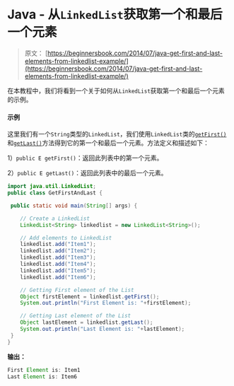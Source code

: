 # Java - 从`LinkedList`获取第一个和最后一个元素

> 原文： [https://beginnersbook.com/2014/07/java-get-first-and-last-elements-from-linkedlist-example/](https://beginnersbook.com/2014/07/java-get-first-and-last-elements-from-linkedlist-example/)

在本教程中，我们将看到一个关于如何从`LinkedList`获取第一个和最后一个元素的示例。

#### 示例

这里我们有一个`String`类型的`LinkedList`，我们使用`LinkedList`类的[`getFirst()`](https://docs.oracle.com/javase/7/docs/api/java/util/LinkedList.html#getFirst())和[`getLast()`](https://docs.oracle.com/javase/7/docs/api/java/util/LinkedList.html#getLast())方法得到它的第一个和最后一个元素。方法定义和描述如下：

1）`public E getFirst()`：返回此列表中的第一个元素。

2）`public E getLast()`：返回此列表中的最后一个元素。

```java
import java.util.LinkedList;
public class GetFirstAndLast {

 public static void main(String[] args) {

    // Create a LinkedList
    LinkedList<String> linkedlist = new LinkedList<String>();

    // Add elements to LinkedList
    linkedlist.add("Item1");
    linkedlist.add("Item2");
    linkedlist.add("Item3");
    linkedlist.add("Item4");
    linkedlist.add("Item5");
    linkedlist.add("Item6");

    // Getting First element of the List
    Object firstElement = linkedlist.getFirst();
    System.out.println("First Element is: "+firstElement);

    // Getting Last element of the List
    Object lastElement = linkedlist.getLast();
    System.out.println("Last Element is: "+lastElement);
 }
}
```

**输出：**

```java
First Element is: Item1
Last Element is: Item6
```